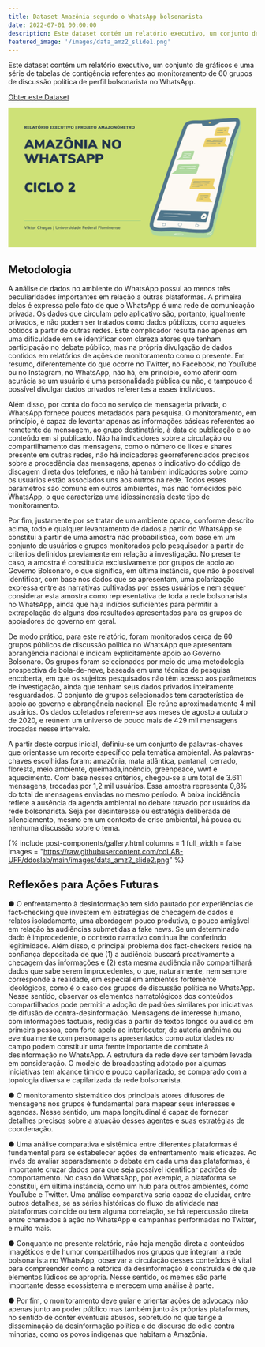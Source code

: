 ```yaml
---
title: Dataset Amazônia segundo o WhatsApp bolsonarista
date: 2022-07-01 00:00:00
description: Este dataset contém um relatório executivo, um conjunto de gráficos e uma série de tabelas de contigência referentes ao monitoramento de 60 grupos de discussão política de perfil bolsonarista no WhatsApp.
featured_image: '/images/data_amz2_slide1.png'
---
```


Este dataset contém um relatório executivo, um conjunto de gráficos e uma série de tabelas de contigência referentes ao monitoramento de 60 grupos de discussão política de perfil bolsonarista no WhatsApp.

<a href="https://github.com/coLAB-UFF/data_amz" class="button--fill">Obter este Dataset</a>

![](/images/data_amz2_slide1.png)

## Metodologia

A análise de dados no ambiente do WhatsApp possui ao menos três peculiaridades importantes em relação a outras plataformas. A primeira delas é expressa pelo fato de que o WhatsApp é uma rede de comunicação privada. Os dados que circulam pelo aplicativo são, portanto, igualmente privados, e não podem ser tratados como dados públicos, como aqueles obtidos a partir de outras redes. Este complicador resulta não apenas em uma dificuldade em se identificar com clareza atores que tenham participação no debate público, mas na própria divulgação de dados contidos em relatórios de ações de monitoramento como o presente. Em resumo, diferentemente do que ocorre no Twitter, no Facebook, no YouTube ou no Instagram, no WhatsApp, não há, em princípio, como aferir com acurácia se um usuário é uma personalidade pública ou não, e tampouco é possível divulgar dados privados referentes a esses indivíduos.

Além disso, por conta do foco no serviço de mensageria privada, o WhatsApp fornece poucos metadados para pesquisa. O monitoramento, em princípio, é capaz de levantar apenas as informações básicas referentes ao remetente da mensagem, ao grupo destinatário, à data de publicação e ao conteúdo em si publicado. Não há indicadores sobre a circulação ou compartilhamento das mensagens, como o número de ​likes e ​shares presente em outras redes, não há indicadores georreferenciados precisos sobre a procedência das mensagens, apenas o indicativo do código de discagem direta dos telefones, e não há também indicadores sobre como os usuários estão associados uns aos outros na rede. Todos esses parâmetros são comuns em outros ambientes, mas não fornecidos pelo WhatsApp, o que caracteriza uma idiossincrasia deste tipo de monitoramento.

Por fim, justamente por se tratar de um ambiente opaco, conforme descrito acima, todo e qualquer levantamento de dados a partir do WhatsApp se constitui a partir de uma amostra não probabilística, com base em um conjunto de usuários e grupos monitorados pelo pesquisador a partir de critérios definidos previamente em relação à investigação. No presente caso, a amostra é constituída exclusivamente por grupos de apoio ao Governo Bolsonaro, o que significa, em última instância, que não é possível identificar, com base nos dados que se apresentam, uma polarização expressa entre as narrativas cultivadas por esses usuários e nem sequer considerar esta amostra como representativa de toda a rede bolsonarista no WhatsApp, ainda que haja indícios suficientes para permitir a extrapolação de alguns dos resultados apresentados para os grupos de apoiadores do governo em geral.

De modo prático, para este relatório, foram monitorados cerca de 60 grupos públicos de discussão política no WhatsApp que apresentam abrangência nacional e indicam explicitamente apoio ao Governo Bolsonaro. Os grupos foram selecionados por meio de uma metodologia prospectiva de bola-de-neve, baseada em uma técnica de pesquisa encoberta, em que os sujeitos pesquisados não têm acesso aos parâmetros de investigação, ainda que tenham seus dados privados inteiramente resguardados. O conjunto de grupos selecionados tem característica de apoio ao governo e abrangência nacional. Ele reúne aproximadamente 4 mil usuários. Os dados coletados referem-se aos meses de agosto a outubro de 2020, e reúnem um universo de pouco mais de 429 mil mensagens trocadas nesse intervalo.

A partir deste corpus inicial, definiu-se um conjunto de palavras-chaves que orientasse um recorte específico pela temática ambiental. As palavras-chaves escolhidas foram: ​amazônia​, ​mata atlântica,​ ​pantanal​, ​cerrado​, ​floresta,​ ​meio ambiente,​ ​queimada,​ ​incêndio​, ​greenpeace​, ​wwf e ​aquecimento.​ Com base nesses critérios, chegou-se a um total de 3.611 mensagens, trocadas por 1,2 mil usuários. Essa amostra representa 0,8% do total de mensagens enviadas no mesmo período. A baixa incidência reflete a ausência da agenda ambiental no debate travado por usuários da rede bolsonarista. Seja por desinteresse ou estratégia deliberada de silenciamento, mesmo em um contexto de crise ambiental, há pouca ou nenhuma discussão sobre o tema.

{% include post-components/gallery.html
	columns = 1
	full_width = false
	images = "https://raw.githubusercontent.com/coLAB-UFF/ddoslab/main/images/data_amz2_slide2.png"
%}

## Reflexões para Ações Futuras

● O enfrentamento à desinformação tem sido pautado por experiências de fact-checking que investem em estratégias de checagem de dados e relatos isoladamente, uma abordagem pouco produtiva, e pouco amigável em relação às audiências submetidas a ​fake news​. Se um determinado dado é improcedente, o contexto narrativo continua lhe conferindo legitimidade. Além disso, o principal problema dos fact-checkers reside na confiança depositada de que (1) a audiência buscará proativamente a checagem das informações e (2) esta mesma audiência não compartilhará dados que sabe serem improcedentes, o que, naturalmente, nem sempre corresponde à realidade, em especial em ambientes fortemente ideológicos, como é o caso dos grupos de discussão política no WhatsApp. Nesse sentido, observar os elementos narratológicos dos conteúdos compartilhados pode permitir a adoção de padrões similares por iniciativas de difusão de contra-desinformação. Mensagens de interesse humano, com informações factuais, redigidas a partir de textos longos ou áudios em primeira pessoa, com forte apelo ao interlocutor, de autoria anônima ou eventualmente com personagens apresentados como autoridades no campo podem constituir uma frente importante de combate à desinformação no WhatsApp. A estrutura da rede deve ser também levada em consideração. O modelo de ​broadcasting adotado por algumas iniciativas tem alcance tímido e pouco capilarizado, se comparado com a topologia diversa e capilarizada da rede bolsonarista.

● O monitoramento sistemático dos principais atores difusores de mensagens nos grupos é fundamental para mapear seus interesses e agendas. Nesse sentido, um mapa longitudinal é capaz de fornecer detalhes precisos sobre a atuação desses agentes e suas estratégias de coordenação.

● Uma análise comparativa e sistêmica entre diferentes plataformas é fundamental para se estabelecer ações de enfrentamento mais eficazes. Ao invés de avaliar separadamente o debate em cada uma das plataformas, é importante cruzar dados para que seja possível identificar padrões de comportamento. No caso do WhatsApp, por exemplo, a plataforma se constitui, em última instância, como um hub para outros ambientes, como YouTube e Twitter. Uma análise comparativa seria capaz de elucidar, entre outros detalhes, se as séries históricas do fluxo de atividade nas plataformas coincide ou tem alguma correlação, se há repercussão direta entre chamados à ação no WhatsApp e campanhas performadas no Twitter, e muito mais.

● Conquanto no presente relatório, não haja menção direta a conteúdos imagéticos e de humor compartilhados nos grupos que integram a rede bolsonarista no WhatsApp, observar a circulação desses conteúdos é vital para compreender como a retórica da desinformação é construída e de que elementos lúdicos se apropria. Nesse sentido, os memes são parte importante desse ecossistema e merecem uma análise à parte.

● Por fim, o monitoramento deve guiar e orientar ações de advocacy não apenas junto ao poder público mas também junto às próprias plataformas, no sentido de conter eventuais abusos, sobretudo no que tange à disseminação da desinformação política e do discurso de ódio contra minorias, como os povos indígenas que habitam a Amazônia.
